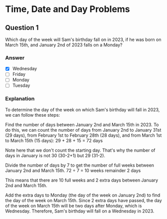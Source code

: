 # Time, Date and Day Problems

## Question 1

Which day of the week will Sam's birthday fall on in 2023, if he was born on March 15th, and January 2nd of 2023 falls on a Monday?

### Answer

- [x] Wednesday
- [ ] Friday
- [ ] Monday
- [ ] Tuesday

### Explanation

To determine the day of the week on which Sam's birthday will fall in 2023, we can follow these steps:

Find the number of days between January 2nd and March 15th in 2023. To do this, we can count the number of days from January 2nd to January 31st (29 days), from February 1st to February 28th (28 days), and from March 1st to March 15th (15 days): 
29 + 28 + 15 = 72 days

Note here that we don't count the starting day. That's why the number of days in January is not 30 (30-2+1) but 29 (31-2).

Divide the number of days by 7 to get the number of full weeks between January 2nd and March 15th.
72 ÷ 7 = 10 weeks remainder 2 days

This means that there are 10 full weeks and 2 extra days between January 2nd and March 15th.

Add the extra days to Monday (the day of the week on January 2nd) to find the day of the week on March 15th.
Since 2 extra days have passed, the day of the week on March 15th will be two days after Monday, which is Wednesday.
Therefore, Sam's birthday will fall on a Wednesday in 2023.
